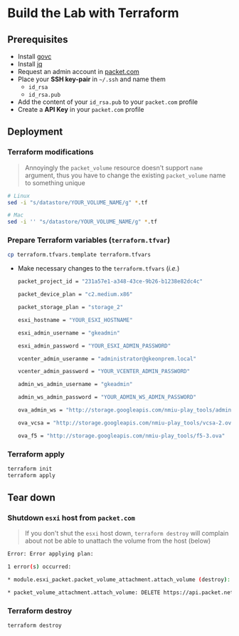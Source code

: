 # Build the Lab with Terraform

## Prerequisites

* Install [govc](https://github.com/vmware/govmomi/tree/master/govc)
* Install [jq](https://stedolan.github.io/jq/download/)
* Request an admin account in [packet.com](https://www.packet.com)
* Place your **SSH key-pair** in `~/.ssh` and name them
  * `id_rsa`
  * `id_rsa.pub`
* Add the content of your `id_rsa.pub` to your `packet.com` profile
* Create a **API Key** in your `packet.com` profile

## Deployment

### Terraform modifications

> Annoyingly the `packet_volume` resource doesn't support `name` argument, thus you have to change the existing `packet_volume` name to something unique

```sh
# Linux
sed -i "s/datastore/YOUR_VOLUME_NAME/g" *.tf

# Mac
sed -i '' "s/datastore/YOUR_VOLUME_NAME/g" *.tf
```

### Prepare Terraform variables (`terraform.tfvar`)

```sh
cp terraform.tfvars.template terraform.tfvars
```

* Make necessary changes to the `terraform.tfvars` (*i.e.*)

  ```sh
  packet_project_id = "231a57e1-a348-43ce-9b26-b1238e82dc4c"

  packet_device_plan = "c2.medium.x86"

  packet_storage_plan = "storage_2"

  esxi_hostname = "YOUR_ESXI_HOSTNAME"

  esxi_admin_username = "gkeadmin"

  esxi_admin_password = "YOUR_ESXI_ADMIN_PASSWORD"

  vcenter_admin_useranme = "administrator@gkeonprem.local"

  vcenter_admin_password = "YOUR_VCENTER_ADMIN_PASSWORD"

  admin_ws_admin_username = "gkeadmin"

  admin_ws_admin_password = "YOUR_ADMIN_WS_ADMIN_PASSWORD"

  ova_admin_ws = "http://storage.googleapis.com/nmiu-play_tools/admin-ws-1.ova"

  ova_vcsa = "http://storage.googleapis.com/nmiu-play_tools/vcsa-2.ova"

  ova_f5 = "http://storage.googleapis.com/nmiu-play_tools/f5-3.ova"
  ```

### Terraform apply

```sh
terraform init
terraform apply
```

## Tear down

### Shutdown `esxi` host from `packet.com`

> If you don't shut the `esxi` host down, `terraform destroy` will complain about not be able to unattach the volume from the host (below)

```sh
Error: Error applying plan:

1 error(s) occurred:

* module.esxi_packet.packet_volume_attachment.attach_volume (destroy): 1 error(s) occurred:

* packet_volume_attachment.attach_volume: DELETE https://api.packet.net/storage/attachments/bfc274e8-8668-4b6b-94cf-7931f204a3bd: 422 Cannot detach since volume is actively being used on your server
```

### Terraform destroy

```sh
terraform destroy
```
